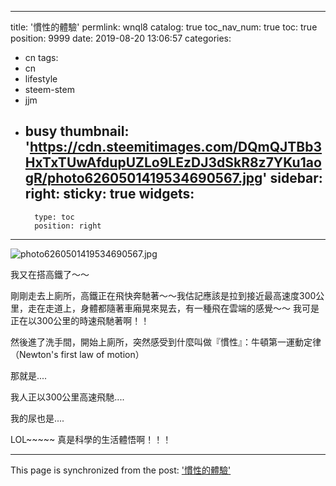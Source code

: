 
---
title: '慣性的體驗'
permlink: wnql8
catalog: true
toc_nav_num: true
toc: true
position: 9999
date: 2019-08-20 13:06:57
categories:
- cn
tags:
- cn
- lifestyle
- steem-stem
- jjm
- busy
thumbnail: 'https://cdn.steemitimages.com/DQmQJTBb3HxTxTUwAfdupUZLo9LEzDJ3dSkR8z7YKu1aogR/photo6260501419534690567.jpg'
sidebar:
    right:
        sticky: true
widgets:
    -
        type: toc
        position: right
---


![photo6260501419534690567.jpg](https://cdn.steemitimages.com/DQmQJTBb3HxTxTUwAfdupUZLo9LEzDJ3dSkR8z7YKu1aogR/photo6260501419534690567.jpg)

我又在搭高鐵了～～

剛剛走去上廁所，高鐵正在飛快奔馳著～～我估記應該是拉到接近最高速度300公里，走在走道上，身體都隨著車廂晃來晃去，有一種飛在雲端的感覺～～ 我可是正在以300公里的時速飛馳著啊！！

然後進了洗手間，開始上廁所，突然感受到什麼叫做『慣性』：牛頓第一運動定律（Newton's first law of motion）

那就是....

我人正以300公里高速飛馳....

我的尿也是....

LOL~~~~~ 真是科學的生活體悟啊！！！

- - -

This page is synchronized from the post: ['慣性的體驗'](https://steemit.com/@deanliu/wnql8)
